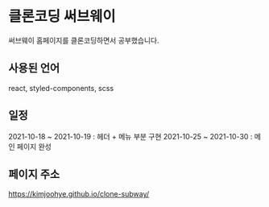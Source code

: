 # 클론코딩 써브웨이
써브웨이 홈페이지를 클론코딩하면서 공부했습니다.

## 사용된 언어
react, styled-components, scss

## 일정
2021-10-18 ~ 2021-10-19 : 헤더 + 메뉴 부분 구현
2021-10-25 ~ 2021-10-30 : 메인 페이지 완성

## 페이지 주소
https://kimjoohye.github.io/clone-subway/
